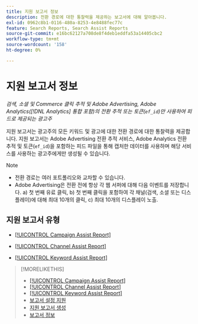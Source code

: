 ```yaml
---
title: 지원 보고서 정보
description: 전환 경로에 대한 통찰력을 제공하는 보고서에 대해 알아봅니다.
exl-id: 0962c8b1-0116-480a-8253-4e8488fec77c
feature: Search Reports, Search Assist Reports
source-git-commit: e16bc62127a708de8f4deb1eddfa53a14405cbc2
workflow-type: tm+mt
source-wordcount: '158'
ht-degree: 0%

---
```


# 지원 보고서 정보

*검색, 소셜 및 Commerce 클릭 추적 및 Adobe Advertising, Adobe Analytics([!DNL Analytics] 통합 포함)의 전환 추적 또는 토큰(`ef_id`)만 사용하여 피드로 제공되는 광고주*

지원 보고서는 광고주의 모든 키워드 및 광고에 대한 전환 경로에 대한 통찰력을 제공합니다. 지원 보고서는 Adobe Advertising 전환 추적 서비스, Adobe Analytics 전환 추적 및 토큰(`ef_id`)을 포함하는 피드 파일을 통해 캡처한 데이터를 사용하며 해당 서비스를 사용하는 광고주에게만 생성될 수 있습니다.

>[!NOTE]
>
>* 전환 경로는 여러 포트폴리오와 교차할 수 있습니다.
>* Adobe Advertising은 전환 전에 항상 각 웹 서퍼에 대해 다음 이벤트를 저장합니다. a) 첫 번째 유료 클릭, b) 첫 번째 클릭을 포함하여 각 채널(검색, 소셜 또는 디스플레이)에 대해 최대 10개의 클릭, c) 최대 10개의 디스플레이 노출.

## 지원 보고서 유형

* [[!UICONTROL Campaign Assist Report]](/help/search-social-commerce/reports/management/assist/campaign-assist-report.md)

* [[!UICONTROL Channel Assist Report]](/help/search-social-commerce/reports/management/assist/channel-assist-report.md)

* [[!UICONTROL Keyword Assist Report]](/help/search-social-commerce/reports/management/assist/keyword-assist-report.md)

>[!MORELIKETHIS]
>
>* [[!UICONTROL Campaign Assist Report]](campaign-assist-report.md)
>* [[!UICONTROL Channel Assist Report]](channel-assist-report.md)
>* [[!UICONTROL Keyword Assist Report]](keyword-assist-report.md)
>* [보고서 설정 지원](assist-report-settings.md)
>* [지원 보고서 생성](assist-report-generate.md)
>* [보고서 정보](/help/search-social-commerce/reports/report-about.md)
